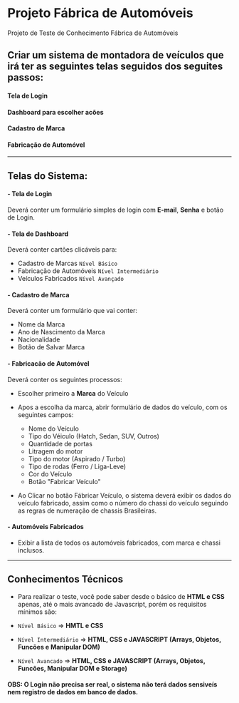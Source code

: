 # Projeto Fábrica de Automóveis
Projeto de Teste de Conhecimento Fábrica de Automóveis

## Criar um sistema de montadora de veículos que irá ter as seguintes telas seguidos dos seguites passos:

#### Tela de Login
#### Dashboard para escolher acões
#### Cadastro de Marca
#### Fabricação de Automóvel

 - - - -

## Telas do Sistema:

#### -  Tela de Login

Deverá conter um formulário simples de login com **E-mail**, **Senha** e botão de Login.

#### -  Tela de Dashboard

Deverá conter cartões clicáveis para:
 - Cadastro de Marcas `Nível Básico`
 - Fabricação de Automóveis `Nível Intermediário`
 - Veículos Fabricados `Nível Avançado`
 
#### -  Cadastro de Marca

Deverá conter um formulário que vai conter:

 - Nome da Marca
 - Ano de Nascimento da Marca
 - Nacionalidade
 - Botão de Salvar Marca
 
 #### -  Fabricacão de Automóvel
 
 Deverá conter os seguintes processos:
 
 - Escolher primeiro a **Marca** do Veículo
 
 - Apos a escolha da marca, abrir formulário de dados do veículo, com os seguintes campos:
   - Nome do Veículo
   - Tipo do Véiculo (Hatch, Sedan, SUV, Outros)
   - Quantidade de portas
   - Litragem do motor
   - Tipo do motor (Aspirado / Turbo)
   - Tipo de rodas (Ferro / Liga-Leve)
   - Cor do Veículo
   - Botão "Fabricar Veículo"
   
 - Ao Clicar no botão Fábricar Veículo, o sistema deverá exibir os dados do veículo fabricado, assim como o número do chassi do veículo seguindo as regras de numeração de chassis Brasileiras.
 
 #### -  Automóveis Fabricados
 - Exibir a lista de todos os automóveis fabricados, com marca e chassi inclusos.
 
 - - - - 
 
 ## Conhecimentos Técnicos
 
 - Para realizar o teste, você pode saber desde o básico de **HTML e CSS** apenas, até o mais avancado de Javascript, porém os requisitos mínimos são:
 
 - `Nível Básico` => **HMTL e CSS**
 - `Nível Intermediário` => **HTML, CSS e JAVASCRIPT (Arrays, Objetos, Funcões e Manipular DOM)**
 - `Nível Avancado` => **HTML, CSS e JAVASCRIPT (Arrays, Objetos, Funcões, Manipular DOM e Storage)**
 
 #### OBS: O Login não precisa ser real, o sistema não terá dados sensiveís nem registro de dados em banco de dados.
 
 
